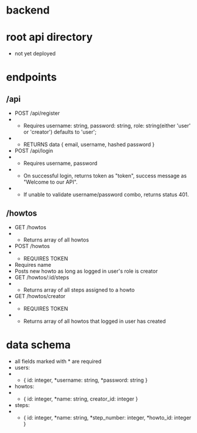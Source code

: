 # backend

# root api directory
- not yet deployed

# endpoints
## /api
- POST /api/register
- - Requires username: string, password: string, role: string(either 'user' or 'creator') defaults to 'user';
- - RETURNS data { email, username, hashed password }
- POST /api/login
- - Requires username, password
- - On successful login, returns token as "token", success message as "Welcome to our API".
- - If unable to validate username/password combo, returns status 401.

## /howtos
- GET /howtos
- - Returns array of all howtos
- POST /howtos
- - REQUIRES TOKEN
- Requires name
- Posts new howto as long as logged in user's role is creator
- GET /howtos/:id/steps
- - Returns array of all steps assigned to a howto
- GET /howtos/creator
- - REQUIRES TOKEN
- - Returns array of all howtos that logged in user has created
# data schema
- all fields marked with * are required
- users:
- - { id: integer, *username: string, *password: string }
- howtos:
- - { id: integer, *name: string, creator_id: integer }
- steps:
- - { id: integer, *name: string, *step_number: integer, *howto_id: integer }
